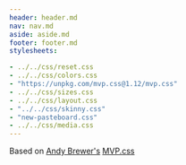 ```yaml
---
header: header.md
nav: nav.md
aside: aside.md
footer: footer.md
stylesheets:

- ../../css/reset.css
- ../../css/colors.css
- "https://unpkg.com/mvp.css@1.12/mvp.css"
- ../../css/sizes.css
- ../../css/layout.css
- "../../css/skinny.css"
- "new-pasteboard.css"
- ../../css/media.css
---
```

Based on [Andy Brewer's](https://www.andybrewer.com) [MVP.css](https://andybrewer.github.io/mvp/)
